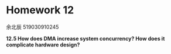 # Homework 12

余北辰 519030910245



**12.5 How does DMA increase system concurrency? How does it complicate hardware design?**